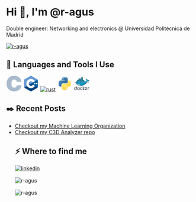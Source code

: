 
<h1>Hi 👋, I'm @r-agus</h1>
<p>Double engineer: Networking and electronics @ Universidad Politécnica de Madrid</p>
<p><a href="https://github.com/ryo-ma/github-profile-trophy"><img src="https://github-profile-trophy.vercel.app/?username=r-agus&theme=dracula&rank=-C,-B" alt="r-agus" /></a></p>
<h2>🚀 Languages and Tools I Use</h2>
<p><a target="_blank" href="https://raw.githubusercontent.com/devicons/devicon/master/icons/c/c-original.svg" style="display: inline-block;"><img src="https://raw.githubusercontent.com/devicons/devicon/master/icons/c/c-original.svg" alt="c" width="42" height="42" /></a>
<a target="_blank" href="https://raw.githubusercontent.com/devicons/devicon/master/icons/cplusplus/cplusplus-original.svg" style="display: inline-block;"><img src="https://raw.githubusercontent.com/devicons/devicon/master/icons/cplusplus/cplusplus-original.svg" alt="cplusplus" width="42" height="42" /></a>
<a target="_blank" href="https://cdn.jsdelivr.net/gh/devicons/devicon@latest/icons/rust/rust-original.svg" style="display: inline-block;"><img src="https://cdn.jsdelivr.net/gh/devicons/devicon@latest/icons/rust/rust-original.svg" alt="rust" width="42" height="42" /></a>
<a target="_blank" href="https://raw.githubusercontent.com/devicons/devicon/master/icons/python/python-original.svg" style="display: inline-block;"><img src="https://raw.githubusercontent.com/devicons/devicon/master/icons/python/python-original.svg" alt="python" width="42" height="42" /></a>
<a target="_blank" href="https://raw.githubusercontent.com/devicons/devicon/master/icons/docker/docker-original-wordmark.svg" style="display: inline-block;"><img src="https://raw.githubusercontent.com/devicons/devicon/master/icons/docker/docker-original-wordmark.svg" alt="docker" width="42" height="42" /></a></p>
<h2>✒️ Recent Posts</h2>
<ul>
<li><a target="_blank" href="https://github.com/outlierClassifier">Checkout my Machine Learning Organization</a></li>
<li><a target="_blank" href="https://github.com/r-agus/c3d_analyzer">Checkout my C3D Analyzer repo</a></li>
<h2>⚡️ Where to find me</h2>
<p><a target="_blank" href="https://www.linkedin.com/in/https://www.linkedin.com/in/ruben-agustin" style="display: inline-block;"><img src="https://img.shields.io/badge/linkedin-logo?style=for-the-badge&logo=linkedin&logoColor=white&color=%230a77b6" alt="linkedin" /></a></p>
<p><img align="center" src="https://github-readme-stats.vercel.app/api?username=r-agus&show_icons=true&locale=en" alt="r-agus" /></p>
<p><img align="center" src="https://github-readme-streak-stats.herokuapp.com/?user=r-agus&" alt="r-agus" /></p>

